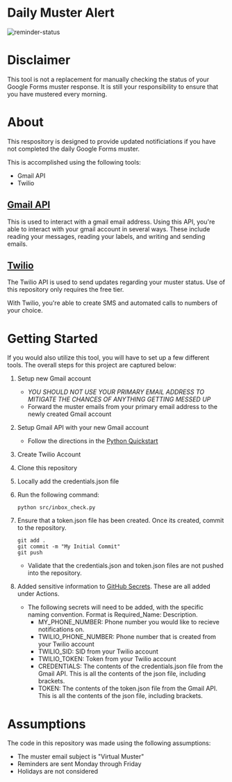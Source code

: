 # Daily Muster Alert

![reminder-status](https://github.com/ethancboone/muster-alert/actions/workflows/check.yml/badge.svg)

# Disclaimer 
This tool is not a replacement for manually checking the status of your Google Forms muster response. It is still your responsibility to ensure that you have mustered every morning. 
# About
This respository is designed to provide updated notificiations if you have not completed the daily Google Forms muster. 

This is accomplished using the following tools: 
- Gmail API
- Twilio

## [Gmail API](https://developers.google.com/gmail/api/guides)
This is used to interact with a gmail email address. Using this API, you're able to interact with your gmail account in several ways. These include reading your messages, reading your labels, and writing and sending emails. 

## [Twilio](https://www.twilio.com)
The Twilio API is used to send updates regarding your muster status. Use of this repository only requires the free tier. 

With Twilio, you're able to create SMS and automated calls to numbers of your choice. 

# Getting Started
If you would also utilize this tool, you will have to set up a few different tools. The overall steps for this project are captured below: 

1. Setup new Gmail account
    - *YOU SHOULD NOT USE YOUR PRIMARY EMAIL ADDRESS TO MITIGATE THE CHANCES OF ANYTHING GETTING MESSED UP*
    - Forward the muster emails from your primary email address to the newly created Gmail account

2. Setup Gmail API with your new Gmail account
    - Follow the directions in the [Python Quickstart](https://developers.google.com/gmail/api/quickstart/python)

3. Create Twilio Account

4. Clone this repository

5. Locally add the credentials.json file

6. Run the following command:
    ```
    python src/inbox_check.py
    ```

7. Ensure that a token.json file has been created. Once its created, commit to the repository. 

    ```
    git add . 
    git commit -m "My Initial Commit"
    git push
    ```

    - Validate that the credentials.json and token.json files are not pushed into the repository. 

8. Added sensitive information to [GitHub Secrets](https://docs.github.com/en/actions/security-guides/encrypted-secrets). These are all added under Actions. 
    - The following secrets will need to be added, with the specific naming convention. Format is Required_Name: Description. 
        - MY_PHONE_NUMBER: Phone number you would like to recieve notifications on. 
        - TWILIO_PHONE_NUMBER: Phone number that is created from your Twilio account
        - TWILIO_SID: SID from your Twilio account
        - TWILIO_TOKEN: Token from your Twilio account
        - CREDENTIALS: The contents of the credentials.json file from the Gmail API. This is all the contents of the json file, including brackets. 
        - TOKEN: The contents of the token.json file from the Gmail API. This is all the contents of the json file, including brackets.


# Assumptions 
The code in this repository was made using the following assumptions: 
- The muster email subject is "Virtual Muster" 
- Reminders are sent Monday through Friday
- Holidays are not considered


